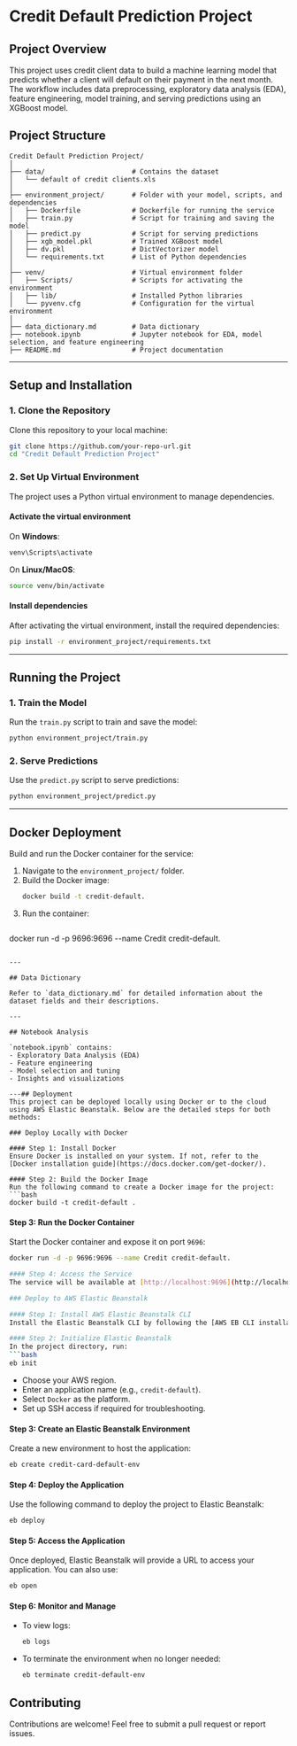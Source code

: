 
# Credit Default Prediction Project

## Project Overview

This project uses credit client data to build a machine learning model that predicts whether a client will default on their payment in the next month. The workflow includes data preprocessing, exploratory data analysis (EDA), feature engineering, model training, and serving predictions using an XGBoost model.

## Project Structure

```plaintext
Credit Default Prediction Project/
│
├── data/                      # Contains the dataset
│   └── default of credit clients.xls
│
├── environment_project/       # Folder with your model, scripts, and dependencies
│   ├── Dockerfile             # Dockerfile for running the service
│   ├── train.py               # Script for training and saving the model
│   ├── predict.py             # Script for serving predictions
│   ├── xgb_model.pkl          # Trained XGBoost model
│   ├── dv.pkl                 # DictVectorizer model
│   └── requirements.txt       # List of Python dependencies
│
├── venv/                      # Virtual environment folder
│   ├── Scripts/               # Scripts for activating the environment
│   ├── lib/                   # Installed Python libraries
│   └── pyvenv.cfg             # Configuration for the virtual environment
│
├── data_dictionary.md         # Data dictionary
├── notebook.ipynb             # Jupyter notebook for EDA, model selection, and feature engineering
├── README.md                  # Project documentation
```

---

## Setup and Installation

### 1. Clone the Repository
Clone this repository to your local machine:
```bash
git clone https://github.com/your-repo-url.git
cd "Credit Default Prediction Project"
```

### 2. Set Up Virtual Environment
The project uses a Python virtual environment to manage dependencies.

#### Activate the virtual environment
On **Windows**:
```bash
venv\Scripts\activate
```
On **Linux/MacOS**:
```bash
source venv/bin/activate
```

#### Install dependencies
After activating the virtual environment, install the required dependencies:
```bash
pip install -r environment_project/requirements.txt
```

---

## Running the Project

### 1. Train the Model
Run the `train.py` script to train and save the model:
```bash
python environment_project/train.py
```

### 2. Serve Predictions
Use the `predict.py` script to serve predictions:
```bash
python environment_project/predict.py
```

---

## Docker Deployment

Build and run the Docker container for the service:
1. Navigate to the `environment_project/` folder.
2. Build the Docker image:
   ```bash
   docker build -t credit-default.
   ```
3. Run the container:
   ```bash
docker run -d -p 9696:9696 --name Credit credit-default.
   ```

---

## Data Dictionary

Refer to `data_dictionary.md` for detailed information about the dataset fields and their descriptions.

---

## Notebook Analysis

`notebook.ipynb` contains:
- Exploratory Data Analysis (EDA)
- Feature engineering
- Model selection and tuning
- Insights and visualizations

---## Deployment
This project can be deployed locally using Docker or to the cloud using AWS Elastic Beanstalk. Below are the detailed steps for both methods:

### Deploy Locally with Docker

#### Step 1: Install Docker
Ensure Docker is installed on your system. If not, refer to the [Docker installation guide](https://docs.docker.com/get-docker/).

#### Step 2: Build the Docker Image
Run the following command to create a Docker image for the project:
```bash
docker build -t credit-default .
```

#### Step 3: Run the Docker Container
Start the Docker container and expose it on port `9696`:
```bash
docker run -d -p 9696:9696 --name Credit credit-default.

#### Step 4: Access the Service
The service will be available at [http://localhost:9696](http://localhost:9696).

### Deploy to AWS Elastic Beanstalk

#### Step 1: Install AWS Elastic Beanstalk CLI
Install the Elastic Beanstalk CLI by following the [AWS EB CLI installation guide](https://docs.aws.amazon.com/elasticbeanstalk/latest/dg/eb-cli3-install.html).

#### Step 2: Initialize Elastic Beanstalk
In the project directory, run:
```bash
eb init
```
- Choose your AWS region.
- Enter an application name (e.g., `credit-default`).
- Select `Docker` as the platform.
- Set up SSH access if required for troubleshooting.

#### Step 3: Create an Elastic Beanstalk Environment
Create a new environment to host the application:
```bash
eb create credit-card-default-env
```

#### Step 4: Deploy the Application
Use the following command to deploy the project to Elastic Beanstalk:
```bash
eb deploy
```

#### Step 5: Access the Application
Once deployed, Elastic Beanstalk will provide a URL to access your application. You can also use:
```bash
eb open
```

#### Step 6: Monitor and Manage
- To view logs:
  ```bash
  eb logs
  ```
- To terminate the environment when no longer needed:
  ```bash
  eb terminate credit-default-env
  ```

## Contributing
Contributions are welcome! Feel free to submit a pull request or report issues.

